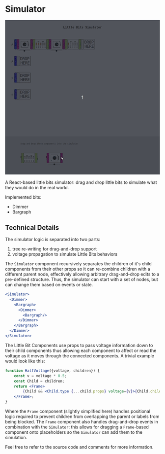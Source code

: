 # Simulator

![example](public/img/simulator.gif)

A React-based little bits simulator: drag and drop little bits to simulate what they would do in the real world.

Implemented bits:

- Dimmer
- Bargraph

## Technical Details

The simulator logic is separated into two parts:

1. tree re-writing for drag-and-drop support
2. voltage propagation to simulate Little Bits behaviors

The `Simulator` component recursively separates the children of it's child components from their other props so it can re-combine children with a different parent node, effectively allowing arbitrary drag-and-drop edits to a pre-defined structure.  Thus, the simulator can start with a set of nodes, but can change them based on events or state.

```jsx
<Simulator>
  <Dimmer>
    <Bargraph>
      <Dimmer>
        <Bargraph/>
      </Dimmer>
    </Bargraph>
  </Dimmer>
</Simulator>
```

The Little Bit Components use props to pass voltage information down to their child components thus allowing each component to affect or read the voltage as it moves through the connected components.  A trivial example would look like this:

```jsx
function HalfVoltage({voltage, children}) {
    const v = voltage * 0.5;
    const Child = children;
    return <Frame>
        {Child && <Child.type {...child.props} voltage={v}>{Child.children}</Child.type>}
    </Frame>;
}
```

Where the `Frame` component (slightly simplified here) handles positional logic required to prevent children from overlapping the parent or labels from being blocked.  The `Frame` component also handles drag-and-drop events in combination with the `Simulator`: this allows for dragging a `Frame`-based component onto placeholders so the `Simulator` can add them to the simulation.

Feel free to refer to the source code and comments for more information.
